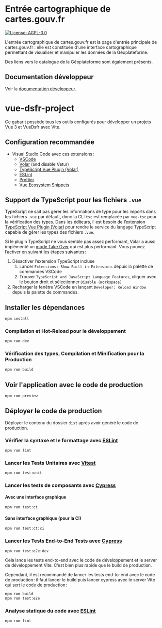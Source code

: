 # Entrée cartographique de cartes.gouv.fr

[![License: AGPL-3.0](https://img.shields.io/badge/License-AGPL--3.0-blue.svg)](LICENSE)

L'entrée cartographique de cartes.gouv.fr est la page d'entrée principale de cartes.gouv.fr : elle est constituée d'une interface cartographique permettant de visualiser et manipuler les données de la Géoplateforme.

Des liens vers le catalogue de la Géoplateforme sont également présents.

## Documentation développeur

Voir la [documentation développeur](docs/developer/README.md).

# vue-dsfr-project

Ce gabarit possède tous les outils configurés pour développer un projets Vue 3 et VueDsfr avec Vite.

## Configuration recommandée

- Visual Studio Code avec ces extensions :
  - [VSCode](https://code.visualstudio.com/)
  - [Volar](https://marketplace.visualstudio.com/items?itemName=Vue.volar) (and disable Vetur)
  - [TypeScript Vue Plugin (Volar)](https://marketplace.visualstudio.com/items?itemName=Vue.vscode-typescript-vue-plugin)
  - [ESLint](https://marketplace.visualstudio.com/items?itemName=dbaeumer.vscode-eslint)
  - [Prettier](https://marketplace.visualstudio.com/items?itemName=esbenp.prettier-vscode)
  - [Vue Ecosystem Snippets](https://marketplace.visualstudio.com/items?itemName=matijao.vue-nuxt-snippets)

## Support de TypeScript pour les fichiers `.vue`

TypeScript ne sait pas gérer les informations de type pour les imports dans les fichiers `.vue` par défault, donc la CLI `tsc` est remplacée par `vue-tsc` pour la vérification des types. Dans les éditeurs, il est besoin de l’extension [TypeScript Vue Plugin (Volar)](https://marketplace.visualstudio.com/items?itemName=Vue.vscode-typescript-vue-plugin) pour rendre le service du langage TypeScript capable de gérer les types des fichiers `.vue`.

Si le plugin TypeScript ne vous semble pas assez performant, Volar a aussi implémenté un [mode Take Over](https://github.com/johnsoncodehk/volar/discussions/471#discussioncomment-1361669) qui est plus performant. Vous pouvez l’activer en suivant les étapes suivantes :

1. Désactiver l’extension TypeScript incluse
    1) Lancer `Extensions: Show Built-in Extensions` depuis la palette de commandes VSCode
    2) Trouver `TypeScript and JavaScript Language Features`, cliquer avec le bouton droit et sélectionner `Disable (Workspace)`
2. Recharger la fenêtre VSCode en lançant `Developer: Reload Window` depuis la palette de commandes.

## Installer les dépendances

```sh
npm install
```

### Compilation et Hot-Reload pour le développement

```sh
npm run dev
```

### Vérification des types, Compilation et Minification pour la Production

```sh
npm run build
```

## Voir l'application avec le code de production

```sh
npm run preview
```

## Déployer le code de production

Déployer le contenu du dossier `dist` après avoir généré le code de production.

### Vérifier la syntaxe et le formattage avec [ESLint](https://eslint.org/)

```sh
npm run lint
```

### Lancer les Tests Unitaires avec [Vitest](https://vitest.dev/)

```sh
npm run test:unit
```

### Lancer les tests de composants avec [Cypress](https://www.cypress.io/)

#### Avec une interface graphique

```sh
npm run test:ct
```

#### Sans interface graphique (pour la CI)

```sh
npm run test:ct:ci
```

### Lancer les Tests End-to-End Tests avec [Cypress](https://www.cypress.io/)

```sh
npm run test:e2e:dev
```

Cela lance les tests end-to-end avec le code de développement et le server de développement Vite.
C’est bien plus rapide que le build de production.

Cependant, il est recommandé de lancer les tests end-to-end avec le code de production : il faut lancer le build puis lancer
cypress avec le server Vite qui sert le code de production :

```sh
npm run build
npm run test:e2e
```

### Analyse statique du code avec [ESLint](https://eslint.org/)

```sh
npm run lint
```
